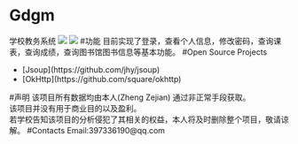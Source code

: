 # Gdgm
学校教务系统
![](https://github.com/EoniJJ/Gdgm/blob/master/gdgm1.jpg)
![](https://github.com/EoniJJ/Gdgm/blob/master/gdgm2.jpg)
#功能
目前实现了登录，查看个人信息，修改密码，查询课表，查询成绩，查询图书馆图书信息等基本功能。
#Open Source Projects
<ul>
<li>[Jsoup](https://github.com/jhy/jsoup)</li>
<li>[OkHttp](https://github.com/square/okhttp)</li>
</ul>
#声明
该项目所有数据均由本人(Zheng Zejian) 通过非正常手段获取。<br/>
该项目并没有用于商业目的以及盈利。<br/>
若学校告知该项目的分析侵犯了其相关的权益，本人将及时删除整个项目，敬请谅解。
#Contacts
Email:397336190@qq.com
